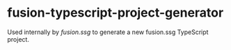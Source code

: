 # fusion-typescript-project-generator

Used internally by _fusion.ssg_ to generate a new fusion.ssg TypeScript project.
